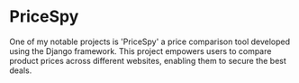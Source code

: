 # PriceSpy
One of my notable projects is 'PriceSpy' a price comparison tool developed using the Django framework. This project empowers users to compare product prices across different websites, enabling them to secure the best deals. 
